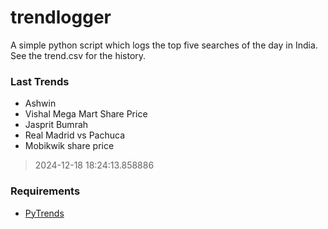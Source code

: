 # trendlogger
A simple python script which logs the top five searches of the day in India.<br>See the trend.csv for the history.<br>

<!-- Last Trends -->
### Last Trends
* Ashwin
* Vishal Mega Mart Share Price
* Jasprit Bumrah
* Real Madrid vs Pachuca
* Mobikwik share price
> 2024-12-18 18:24:13.858886

<!-- Requirements -->
### Requirements
* [PyTrends](https://github.com/dreyco676/pytrends)
